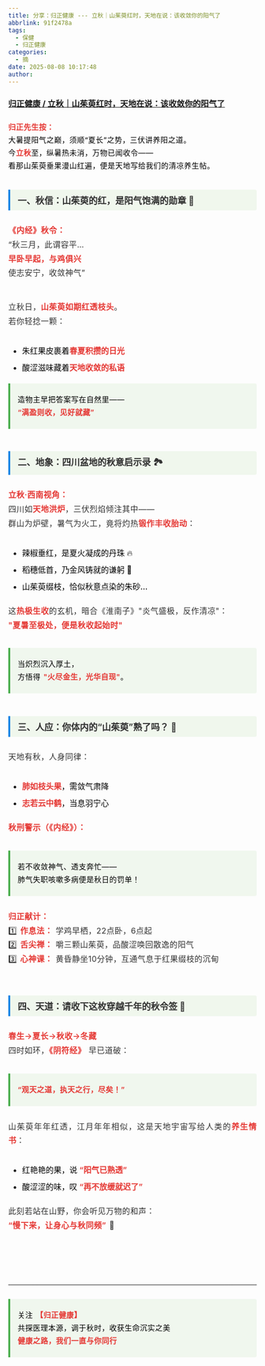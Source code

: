 ```yaml
---
title: 分享：归正健康 --- 立秋｜山茱萸红时，天地在说：该收敛你的阳气了
abbrlink: 91f2478a
tags:
  - 保健
  - 归正健康
categories:
  - 摘
date: 2025-08-08 10:17:48
author:
---
```


###  [归正健康 / 立秋｜山茱萸红时，天地在说：该收敛你的阳气了](https://mp.weixin.qq.com/s/YY9KTf1RerygMFAmUmY6pQ "跳转至原文")

<!-- more -->

<div class="rich_media_content ">
                    <p style="padding-top: 8px;padding-bottom: 8px;text-align: justify;word-spacing: 1px;letter-spacing: 0.5px;text-indent: 0;color: black;line-height: 26px;margin: 0;font-size: 15px;"><strong style="color: #e53935;font-weight: 600;"><span leaf="">归正先生按：</span></strong><span leaf=""><br  /></span><span leaf="">大暑提阳气之巅，须顺“夏长”之势，三伏讲养阳之道。</span><span leaf=""><br  /></span><span leaf="">今</span><strong style="color: #e53935;font-weight: 600;"><span leaf="">立秋</span></strong><span leaf="">至，纵暑热未消，万物已闻收令——</span><span leaf=""><br  /></span><span leaf="">看那山茱萸垂果漫山红遍，便是天地写给我们的清凉养生帖。</span></p></blockquote><section style="text-align: center;" nodeleaf=""><img data-src="https://mmbiz.qpic.cn/mmbiz_jpg/76A1pBRVvvicEVcficrYwG2IXD7oJbooRviaUUCaLGaia6jXVSg6w5reRsg5AoWfuLy0WpsraICmF3Pg0iabn4zbwuw/640?wx_fmt=jpeg" class="rich_pages wxw-img" data-ratio="0.52890625" data-s="300,640" data-type="png" data-w="1280" style="width:100%;" type="block" data-croporisrc="https://mmbiz.qpic.cn/mmbiz_png/76A1pBRVvvicEVcficrYwG2IXD7oJbooRvQaaa3w2LYxU9LEVzX4iaJVuUNN9mibnGUlsRuS6KuPmPNibZUF1M7grTg/0?wx_fmt=png&amp;from=appmsg" data-cropx2="1536" data-cropy2="812.8467153284672" data-backw="548" data-backh="290" data-imgfileid="100000113"  /></section><h2 data-tool="markdown.com.cn编辑器" style="margin-top: 30px;margin-bottom: 15px;margin: 1.5em 0 1em;padding: 8px 15px;font-size: 18px;font-weight: 600;color: #333;background-color: #f0f7ed;border-left: 4px solid #1e88e5;border-radius: 0 4px 4px 0;"><span style="display: none;"></span><span leaf="">一、秋信：山茱萸的红，是阳气饱满的勋章 🌿</span></h2><p data-tool="markdown.com.cn编辑器" style="padding-top: 8px;padding-bottom: 8px;margin: 0 0 1.5em;font-size: 16px;line-height: 1.8;color: #333;text-align: justify;word-spacing: 1px;letter-spacing: 0.5px;text-indent: 0;"><strong style="color: #e53935;font-weight: 600;"><span leaf="">《内经》秋令：</span></strong><span leaf=""><br  /></span><span leaf="">“秋三月，此谓容平…</span><span leaf=""><br  /></span><strong style="color: #e53935;font-weight: 600;"><span leaf="">早卧早起，与鸡俱兴</span></strong><span leaf=""><br  /></span><span leaf="">使志安宁，收敛神气”</span></p><p data-tool="markdown.com.cn编辑器" style="padding-top: 8px;padding-bottom: 8px;margin: 0 0 1.5em;font-size: 16px;line-height: 1.8;color: #333;text-align: justify;word-spacing: 1px;letter-spacing: 0.5px;text-indent: 0;"><span leaf="">立秋日，</span><strong style="color: #e53935;font-weight: 600;"><span leaf="">山茱萸如期红透枝头</span></strong><span leaf="">。</span><span leaf=""><br  /></span><span leaf="">若你轻捻一颗：</span></p><ul style="margin-top: 8px;margin-bottom: 8px;color: black;list-style-type: disc;padding-left: 2em;margin: 1em 0;" class="list-paddingleft-1"><li style="margin-bottom: 0.5em;font-size: 16px;"><section style="margin-top: 5px;margin-bottom: 5px;line-height: 26px;text-align: left;color: rgb(1,1,1);font-weight: 500;"><span leaf="">朱红果皮裹着</span><strong style="color: #e53935;font-weight: 600;"><span leaf="">春夏积攒的日光</span></strong></section></li><li style="margin-bottom: 0.5em;font-size: 16px;"><section style="margin-top: 5px;margin-bottom: 5px;line-height: 26px;text-align: left;color: rgb(1,1,1);font-weight: 500;"><span leaf="">酸涩滋味藏着</span><strong style="color: #e53935;font-weight: 600;"><span leaf="">天地收敛的私语</span></strong></section></li></ul><blockquote style="display: block;font-size: 0.9em;overflow: auto;overflow-scrolling: touch;background: rgba(0, 0, 0, 0.05);padding-top: 10px;padding-bottom: 10px;padding-left: 20px;padding-right: 10px;margin-bottom: 20px;margin-top: 20px;margin: 1.5em 0;padding: 12px 15px;background-color: rgba(232, 244, 229, 0.6);border-left: 4px solid #4caf50;color: #555;font-style: normal;border-radius: 0 4px 4px 0;"><p style="padding-top: 8px;padding-bottom: 8px;text-align: justify;word-spacing: 1px;letter-spacing: 0.5px;text-indent: 0;color: black;line-height: 26px;margin: 0;font-size: 15px;"><span leaf="">造物主早把答案写在自然里——</span><span leaf=""><br  /></span><strong style="color: #e53935;font-weight: 600;"><span leaf="">“满盈则收，见好就藏”</span></strong></p></blockquote><section style="text-align: center;" nodeleaf=""><img data-src="https://mmbiz.qpic.cn/mmbiz_jpg/76A1pBRVvvicEVcficrYwG2IXD7oJbooRvBUgTFqJkMfZFiamD1INM5VC2TD0Je0QztNTx41oxricRmkBqV5tkYYSw/640?wx_fmt=jpeg" class="rich_pages wxw-img" data-ratio="0.509375" data-s="300,640" data-type="png" data-w="1280" style="width:100%;" type="block" data-croporisrc="https://mmbiz.qpic.cn/mmbiz_png/76A1pBRVvvicEVcficrYwG2IXD7oJbooRvjky1xpp7cLggzWBOglOtfh8jvRiaN0cicmXNxqgKFTjTwdsbKrLiaDybw/0?wx_fmt=png&amp;from=appmsg" data-cropx2="1536" data-cropy1="30.83211678832117" data-cropy2="812.8467153284672" data-backw="548" data-backh="279" data-imgfileid="100000115"  /></section><h2 data-tool="markdown.com.cn编辑器" style="margin-top: 30px;margin-bottom: 15px;margin: 1.5em 0 1em;padding: 8px 15px;font-size: 18px;font-weight: 600;color: #333;background-color: #f0f7ed;border-left: 4px solid #1e88e5;border-radius: 0 4px 4px 0;"><span style="display: none;"></span><span leaf="">二、地象：四川盆地的秋意启示录 🏞️</span></h2><p data-tool="markdown.com.cn编辑器" style="padding-top: 8px;padding-bottom: 8px;margin: 0 0 1.5em;font-size: 16px;line-height: 1.8;color: #333;text-align: justify;word-spacing: 1px;letter-spacing: 0.5px;text-indent: 0;"><strong style="color: #e53935;font-weight: 600;"><span leaf="">立秋·西南视角：</span></strong><span leaf=""><br  /></span><span leaf="">四川如</span><strong style="color: #e53935;font-weight: 600;"><span leaf="">天地洪炉</span></strong><span leaf="">，三伏烈焰倾注其中——</span><span leaf=""><br  /></span><span leaf="">群山为炉壁，暑气为火工，竟将灼热</span><strong style="color: #e53935;font-weight: 600;"><span leaf="">锻作丰收胎动</span></strong><span leaf="">：</span></p><ul style="margin-top: 8px;margin-bottom: 8px;color: black;list-style-type: disc;padding-left: 2em;margin: 1em 0;" class="list-paddingleft-1"><li style="margin-bottom: 0.5em;font-size: 16px;"><section style="margin-top: 5px;margin-bottom: 5px;line-height: 26px;text-align: left;color: rgb(1,1,1);font-weight: 500;"><span leaf="">辣椒垂红，是夏火凝成的丹珠 🔥</span></section></li><li style="margin-bottom: 0.5em;font-size: 16px;"><section style="margin-top: 5px;margin-bottom: 5px;line-height: 26px;text-align: left;color: rgb(1,1,1);font-weight: 500;"><span leaf="">稻穗低首，乃金风铸就的谦躬 🌾</span></section></li><li style="margin-bottom: 0.5em;font-size: 16px;"><section style="margin-top: 5px;margin-bottom: 5px;line-height: 26px;text-align: left;color: rgb(1,1,1);font-weight: 500;"><span leaf="">山茱萸缀枝，恰似秋意点染的朱砂…</span></section></li></ul><p data-tool="markdown.com.cn编辑器" style="padding-top: 8px;padding-bottom: 8px;margin: 0 0 1.5em;font-size: 16px;line-height: 1.8;color: #333;text-align: justify;word-spacing: 1px;letter-spacing: 0.5px;text-indent: 0;"><span leaf="">这</span><strong style="color: #e53935;font-weight: 600;"><span leaf="">热极生收</span></strong><span leaf="">的玄机，暗合《淮南子》"炎气盛极，反作清凉"：</span><span leaf=""><br  /></span><strong style="color: #e53935;font-weight: 600;"><span leaf="">"夏暑至极处，便是秋收起始时"</span></strong></p><blockquote style="display: block;font-size: 0.9em;overflow: auto;overflow-scrolling: touch;background: rgba(0, 0, 0, 0.05);padding-top: 10px;padding-bottom: 10px;padding-left: 20px;padding-right: 10px;margin-bottom: 20px;margin-top: 20px;margin: 1.5em 0;padding: 12px 15px;background-color: rgba(232, 244, 229, 0.6);border-left: 4px solid #4caf50;color: #555;font-style: normal;border-radius: 0 4px 4px 0;"><p style="padding-top: 8px;padding-bottom: 8px;text-align: justify;word-spacing: 1px;letter-spacing: 0.5px;text-indent: 0;color: black;line-height: 26px;margin: 0;font-size: 15px;"><span leaf="">当炽烈沉入厚土，</span><span leaf=""><br  /></span><span leaf="">方悟得&nbsp;</span><strong style="color: #e53935;font-weight: 600;"><span leaf="">"火尽金生，光华自现"</span></strong><span leaf="">。</span></p></blockquote><section style="text-align: center;" nodeleaf=""><img data-src="https://mmbiz.qpic.cn/mmbiz_jpg/76A1pBRVvvicEVcficrYwG2IXD7oJbooRvXS0tA5IZtCEX2CicOSB5NbTg9tEboRVXZ4g9ibV3wnSxvvUPaME2oSQg/640?wx_fmt=jpeg" class="rich_pages wxw-img" data-ratio="0.49375" data-s="300,640" data-type="png" data-w="1280" style="width:100%;" type="block" data-croporisrc="https://mmbiz.qpic.cn/mmbiz_png/76A1pBRVvvicEVcficrYwG2IXD7oJbooRvLAxTicBrJwRkTzicd5FIgezcHmqbaQgtaibcoMrW4fDDtCqurQLYuhuEg/0?wx_fmt=png&amp;from=appmsg" data-cropx2="1440.7007299270074" data-cropy2="711.9416058394161" data-backw="514" data-backh="254" data-imgfileid="100000117"  /></section><h2 data-tool="markdown.com.cn编辑器" style="margin-top: 30px;margin-bottom: 15px;margin: 1.5em 0 1em;padding: 8px 15px;font-size: 18px;font-weight: 600;color: #333;background-color: #f0f7ed;border-left: 4px solid #1e88e5;border-radius: 0 4px 4px 0;"><span style="display: none;"></span><span leaf="">三、人应：你体内的“山茱萸”熟了吗？ 🧘</span></h2><p data-tool="markdown.com.cn编辑器" style="padding-top: 8px;padding-bottom: 8px;margin: 0 0 1.5em;font-size: 16px;line-height: 1.8;color: #333;text-align: justify;word-spacing: 1px;letter-spacing: 0.5px;text-indent: 0;"><span leaf="">天地有秋，人身同律：</span></p><ul style="margin-top: 8px;margin-bottom: 8px;color: black;list-style-type: disc;padding-left: 2em;margin: 1em 0;" class="list-paddingleft-1"><li style="margin-bottom: 0.5em;font-size: 16px;"><section style="margin-top: 5px;margin-bottom: 5px;line-height: 26px;text-align: left;color: rgb(1,1,1);font-weight: 500;"><strong style="color: #e53935;font-weight: 600;"><span leaf="">肺如枝头果</span></strong><span leaf="">，需敛气肃降</span></section></li><li style="margin-bottom: 0.5em;font-size: 16px;"><section style="margin-top: 5px;margin-bottom: 5px;line-height: 26px;text-align: left;color: rgb(1,1,1);font-weight: 500;"><strong style="color: #e53935;font-weight: 600;"><span leaf="">志若云中鹤</span></strong><span leaf="">，当息羽宁心</span></section></li></ul><p data-tool="markdown.com.cn编辑器" style="padding-top: 8px;padding-bottom: 8px;margin: 0 0 1.5em;font-size: 16px;line-height: 1.8;color: #333;text-align: justify;word-spacing: 1px;letter-spacing: 0.5px;text-indent: 0;"><strong style="color: #e53935;font-weight: 600;"><span leaf="">秋刑警示（《内经》）：</span></strong></p><blockquote style="display: block;font-size: 0.9em;overflow: auto;overflow-scrolling: touch;background: rgba(0, 0, 0, 0.05);padding-top: 10px;padding-bottom: 10px;padding-left: 20px;padding-right: 10px;margin-bottom: 20px;margin-top: 20px;margin: 1.5em 0;padding: 12px 15px;background-color: rgba(232, 244, 229, 0.6);border-left: 4px solid #4caf50;color: #555;font-style: normal;border-radius: 0 4px 4px 0;"><p style="padding-top: 8px;padding-bottom: 8px;text-align: justify;word-spacing: 1px;letter-spacing: 0.5px;text-indent: 0;color: black;line-height: 26px;margin: 0;font-size: 15px;"><span leaf="">若不收敛神气、透支奔忙——</span><span leaf=""><br  /></span><span leaf="">肺气失职咳嗽多病便是秋日的罚单！</span></p></blockquote><p data-tool="markdown.com.cn编辑器" style="padding-top: 8px;padding-bottom: 8px;margin: 0 0 1.5em;font-size: 16px;line-height: 1.8;color: #333;text-align: justify;word-spacing: 1px;letter-spacing: 0.5px;text-indent: 0;"><strong style="color: #e53935;font-weight: 600;"><span leaf="">归正献计：</span></strong><span leaf=""><br  /></span><span leaf="">1️⃣&nbsp;</span><strong style="color: #e53935;font-weight: 600;"><span leaf="">作息法：</span></strong><span leaf="">&nbsp;学鸡早栖，22点卧，6点起</span><span leaf=""><br  /></span><span leaf="">2️⃣&nbsp;</span><strong style="color: #e53935;font-weight: 600;"><span leaf="">舌尖禅：</span></strong><span leaf="">&nbsp;嚼三颗山茱萸，品酸涩唤回散逸的阳气</span><span leaf=""><br  /></span><span leaf="">3️⃣&nbsp;</span><strong style="color: #e53935;font-weight: 600;"><span leaf="">心神课：</span></strong><span leaf="">&nbsp;黄昏静坐10分钟，互通气息于红果缀枝的沉甸</span></p><section style="text-align: center;" nodeleaf=""><img data-src="https://mmbiz.qpic.cn/mmbiz_jpg/76A1pBRVvvicEVcficrYwG2IXD7oJbooRvIShjpaxfSOSibkP5ckgNVuMRwucdtNvV1LiaQpuOniavSQsDyuoSV4kJw/640?wx_fmt=jpeg" class="rich_pages wxw-img" data-ratio="0.55625" data-s="300,640" data-type="png" data-w="1280" style="width:100%;" type="block" data-croporisrc="https://mmbiz.qpic.cn/mmbiz_png/76A1pBRVvvicEVcficrYwG2IXD7oJbooRv8R8jrlSveibibuNKEnm8WibCuQ2vokVBltdoxF6sMkCsTlNQPkY5QVxjA/0?wx_fmt=png&amp;from=appmsg" data-cropx1="75.67883211678833" data-cropx2="1409.8686131386862" data-cropy1="81.28467153284672" data-cropy2="824.0583941605839" data-backw="476" data-backh="265" data-imgfileid="100000119"  /></section><h2 data-tool="markdown.com.cn编辑器" style="margin-top: 30px;margin-bottom: 15px;margin: 1.5em 0 1em;padding: 8px 15px;font-size: 18px;font-weight: 600;color: #333;background-color: #f0f7ed;border-left: 4px solid #1e88e5;border-radius: 0 4px 4px 0;"><span style="display: none;"></span><span leaf="">四、天道：请收下这枚穿越千年的秋令签 🌌</span></h2><p data-tool="markdown.com.cn编辑器" style="padding-top: 8px;padding-bottom: 8px;margin: 0 0 1.5em;font-size: 16px;line-height: 1.8;color: #333;text-align: justify;word-spacing: 1px;letter-spacing: 0.5px;text-indent: 0;"><strong style="color: #e53935;font-weight: 600;"><span leaf="">春生→夏长→秋收→冬藏</span></strong><span leaf=""><br  /></span><span leaf="">四时如环，</span><strong style="color: #e53935;font-weight: 600;"><span leaf="">《阴符经》</span></strong><span leaf="">&nbsp;早已道破：</span></p><blockquote style="display: block;font-size: 0.9em;overflow: auto;overflow-scrolling: touch;background: rgba(0, 0, 0, 0.05);padding-top: 10px;padding-bottom: 10px;padding-left: 20px;padding-right: 10px;margin-bottom: 20px;margin-top: 20px;margin: 1.5em 0;padding: 12px 15px;background-color: rgba(232, 244, 229, 0.6);border-left: 4px solid #4caf50;color: #555;font-style: normal;border-radius: 0 4px 4px 0;"><p style="padding-top: 8px;padding-bottom: 8px;text-align: justify;word-spacing: 1px;letter-spacing: 0.5px;text-indent: 0;color: black;line-height: 26px;margin: 0;font-size: 15px;"><strong style="color: #e53935;font-weight: 600;"><span leaf="">“观天之道，执天之行，尽矣！”</span></strong></p></blockquote><p data-tool="markdown.com.cn编辑器" style="padding-top: 8px;padding-bottom: 8px;margin: 0 0 1.5em;font-size: 16px;line-height: 1.8;color: #333;text-align: justify;word-spacing: 1px;letter-spacing: 0.5px;text-indent: 0;"><span leaf="">山茱萸年年红透，江月年年相似，这是天地宇宙写给人类的</span><strong style="color: #e53935;font-weight: 600;"><span leaf="">养生情书</span></strong><span leaf="">：</span></p><ul style="margin-top: 8px;margin-bottom: 8px;color: black;list-style-type: disc;padding-left: 2em;margin: 1em 0;" class="list-paddingleft-1"><li style="margin-bottom: 0.5em;font-size: 16px;"><section style="margin-top: 5px;margin-bottom: 5px;line-height: 26px;text-align: left;color: rgb(1,1,1);font-weight: 500;"><span leaf="">红艳艳的果，说&nbsp;</span><strong style="color: #e53935;font-weight: 600;"><span leaf="">“阳气已熟透”</span></strong></section></li><li style="margin-bottom: 0.5em;font-size: 16px;"><section style="margin-top: 5px;margin-bottom: 5px;line-height: 26px;text-align: left;color: rgb(1,1,1);font-weight: 500;"><span leaf="">酸涩涩的味，叹&nbsp;</span><strong style="color: #e53935;font-weight: 600;"><span leaf="">“再不放缓就迟了”</span></strong></section></li></ul><p data-tool="markdown.com.cn编辑器" style="padding-top: 8px;padding-bottom: 8px;margin: 0 0 1.5em;font-size: 16px;line-height: 1.8;color: #333;text-align: justify;word-spacing: 1px;letter-spacing: 0.5px;text-indent: 0;"><span leaf="">此刻若站在山野，你会听见万物的和声：</span><span leaf=""><br  /></span><strong style="color: #e53935;font-weight: 600;"><span leaf="">“慢下来，让身心与秋同频”</span></strong><span leaf="">&nbsp;🌄</span></p><section style="text-align: center;" nodeleaf=""><img data-src="https://mmbiz.qpic.cn/mmbiz_jpg/76A1pBRVvvicEVcficrYwG2IXD7oJbooRvGgeicXsFPWibIyicBIVl4DEB67cPUKNE4HIwWdp7LBVg6a3qh7kIpg4Iw/640?wx_fmt=jpeg" class="rich_pages wxw-img" data-ratio="0.7572304995617879" data-s="300,640" data-type="png" data-w="1141" style="width:100%;" type="block" data-croporisrc="https://mmbiz.qpic.cn/mmbiz_png/76A1pBRVvvicEVcficrYwG2IXD7oJbooRvb5IXyTVD4ORMY7NQvQ9z5bUbn2ytfBrWFJ9Vqs37uYOhnU8sCHFQiaA/0?wx_fmt=png&amp;from=appmsg" data-cropx1="238.24817518248176" data-cropx2="1379.036496350365" data-cropy2="863.2992700729927" data-backw="407" data-backh="308" data-imgfileid="100000121"  /></section><p data-tool="markdown.com.cn编辑器" style="padding-top: 8px;padding-bottom: 8px;margin: 0 0 1.5em;font-size: 16px;line-height: 1.8;color: #333;text-align: justify;word-spacing: 1px;letter-spacing: 0.5px;text-indent: 0;"><span leaf=""><br  /></span></p><hr style="margin-top: 10px;margin-bottom: 10px;border-top: 1px solid black;margin: 2em auto;border: 0;height: 1px;background-image: linear-gradient(to right, rgba(0, 0, 0, 0), rgba(0, 0, 0, 0.1), rgba(0, 0, 0, 0));"  /><blockquote style="display: block;font-size: 0.9em;overflow: auto;overflow-scrolling: touch;background: rgba(0, 0, 0, 0.05);padding-top: 10px;padding-bottom: 10px;padding-left: 20px;padding-right: 10px;margin-bottom: 20px;margin-top: 20px;margin: 1.5em 0;padding: 12px 15px;background-color: rgba(232, 244, 229, 0.6);border-left: 4px solid #4caf50;color: #555;font-style: normal;border-radius: 0 4px 4px 0;"><p style="padding-top: 8px;padding-bottom: 8px;text-align: justify;word-spacing: 1px;letter-spacing: 0.5px;text-indent: 0;color: black;line-height: 26px;margin: 0;font-size: 15px;"><span leaf="">关注&nbsp;</span><strong style="color: #e53935;font-weight: 600;"><span leaf="">【归正健康】</span></strong><span leaf=""><br  /></span><span leaf="">共探医理本源，调于秋时，收获生命沉实之美</span><span leaf=""><br  /></span><strong style="color: #e53935;font-weight: 600;"><span leaf="">健康之路，我们一直与你同行</span></strong></p></blockquote><section class="mp_profile_iframe_wrp" nodeleaf=""><mp-common-profile class="js_uneditable custom_select_card mp_profile_iframe" data-pluginname="mpprofile" data-nickname="归正健康" data-alias="hzgz_health" data-from="1" data-headimg="http://mmbiz.qpic.cn/mmbiz_png/76A1pBRVvv8GGqNSAhksdJicwJUvrbLDib5ibD4NtBSOBbfW0Ide1kXdC0ib2DJO6NHLmFDnsXGEP2AYBCvGOGPDJQ/0?wx_fmt=png" data-signature="复兴医圣绝学，守护大众健康" data-id="MzE5MTUzOTk2Mg==" data-is_biz_ban="0"></mp-common-profile></section><section style="text-align: center;" nodeleaf=""><img data-src="https://mmbiz.qpic.cn/mmbiz_jpg/76A1pBRVvv8nwFib42Tkibmj7VYlAib3Sv0ydoPBjrR6JNfB1N5qffwCu6UFPibRiall63B6BLU9AFYqclYWDibwibROg/640?wx_fmt=jpeg&amp;from=appmsg" class="rich_pages wxw-img" data-ratio="1" data-s="300,640" data-type="jpeg" data-w="258" type="block" data-imgfileid="100000019"  /></section><p data-tool="markdown.com.cn编辑器" style="padding-top: 8px;padding-bottom: 8px;margin: 0 0 1.5em;font-size: 16px;line-height: 1.8;color: #333;text-align: justify;word-spacing: 1px;letter-spacing: 0.5px;text-indent: 0;"><span leaf=""><br  /></span></p></section><section><span leaf=""><br  /></span></section>
                </div>
